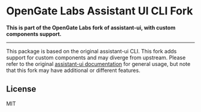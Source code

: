 # OpenGate Labs Assistant UI CLI Fork

**This is part of the OpenGate Labs fork of assistant-ui, with custom components support.**

---

This package is based on the original assistant-ui CLI. This fork adds support for custom components and may diverge from upstream. Please refer to the original [assistant-ui documentation](https://github.com/assistant-ui/assistant-ui) for general usage, but note that this fork may have additional or different features.

## License

MIT
